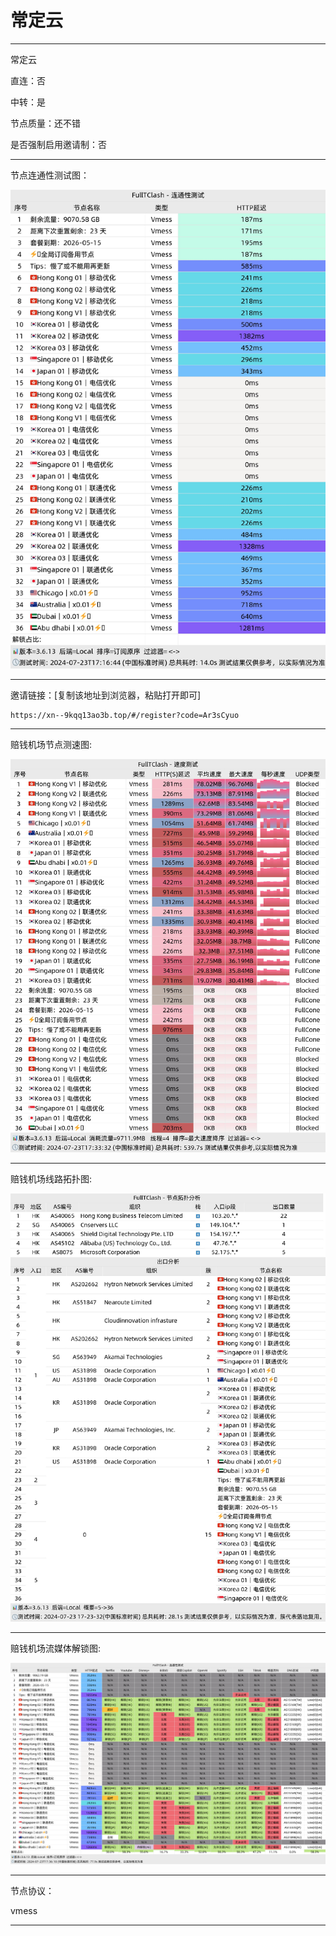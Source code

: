 # 常定云

-------------------------

常定云

直连：否

中转：是

节点质量：还不错

是否强制启用邀请制：否

-------------------------

节点连通性测试图：

![image](/img/5.png)

-------------------------

邀请链接：[复制该地址到浏览器，粘贴打开即可]

    https://xn--9kqq13ao3b.top/#/register?code=Ar3sCyuo

-------------------------

赔钱机场节点测速图:

![image](/img/6.png)

-------------------------

赔钱机场线路拓扑图:

![image](/img/7.png)

-------------------------

赔钱机场流媒体解锁图:

![image](/img/8.png)

-------------------------

节点协议：

vmess

-------------------------
